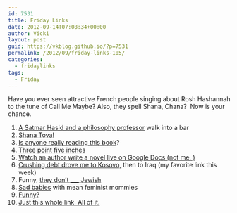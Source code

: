 ```yaml
---
id: 7531
title: Friday Links
date: 2012-09-14T07:08:34+00:00
author: Vicki
layout: post
guid: https://vkblog.github.io/?p=7531
permalink: /2012/09/friday-links-105/
categories:
  - fridaylinks
tags:
  - Friday
---
```

Have you ever seen attractive French people singing about Rosh Hashannah to the tune of Call Me Maybe? Also, they spell Shana, Chana?  Now is your chance.



  1. <span style="line-height: 13px;"><a href="http://www.jewishreviewofbooks.com/publications/detail/spinoza-in-shtreimels-an-underground-seminar" target="_blank">A Satmar Hasid and a philosophy professor</a> walk into a bar</span>
  2. <a href="http://www.tabletmag.com/jewish-life-and-religion/111841/rosh-hashanah-resolved-5773" target="_blank"><span style="line-height: 13px;">Shana Tova!</span></a>
  3. <span style="line-height: 13px;"><a href="http://www.guardian.co.uk/books/2012/sep/02/naomi-wolf-women-orgasm-neural-wiring" target="_blank">Is anyone really reading this book</a>?</span>
  4. <a href="http://dcurt.is/3-point-5-inches" target="_blank"><span style="line-height: 13px;">Three point five inches</span></a>
  5. <span style="line-height: 13px;"><a href="http://gizmodo.com/5942518/watch-an-author-write-a-novel-live-on-google-docs" target="_blank">Watch an author write a novel live on Google Docs (not me. )</a></span>
  6. <a href="http://thebillfold.com/2012/09/crushing-debt-drove-me-to-kosovo-and-then-to-iraq/" target="_blank">Crushing debt drove me to Kosovo,</a> then to Iraq (my favorite link this week)
  7. Funny, <a href="http://www.treppenwitz.com/2012/09/funny-they-dont-_______-jewish.html" target="_blank">they don&#8217;t ___ Jewish</a>
  8. <a href="http://thesocietypages.org/socimages/2012/09/07/sad-white-babies-with-mean-feminist-mommies/?utm_source=feedburner&utm_medium=feed&utm_campaign=Feed%3A+SociologicalImagesSeeingIsBelieving+%28Sociological+Images%3A+Seeing+Is+Believing%29" target="_blank">Sad babies</a> with mean feminist mommies
  9. <a href="http://www.themillions.com/2012/08/this-book-is-funny-maria-semples-whered-you-go-bernadette.html" target="_blank">Funny?</a>
 10. <a href="http://www.metafilter.com/119915/Time-Forward" target="_blank">Just this whole link. All of it.</a>